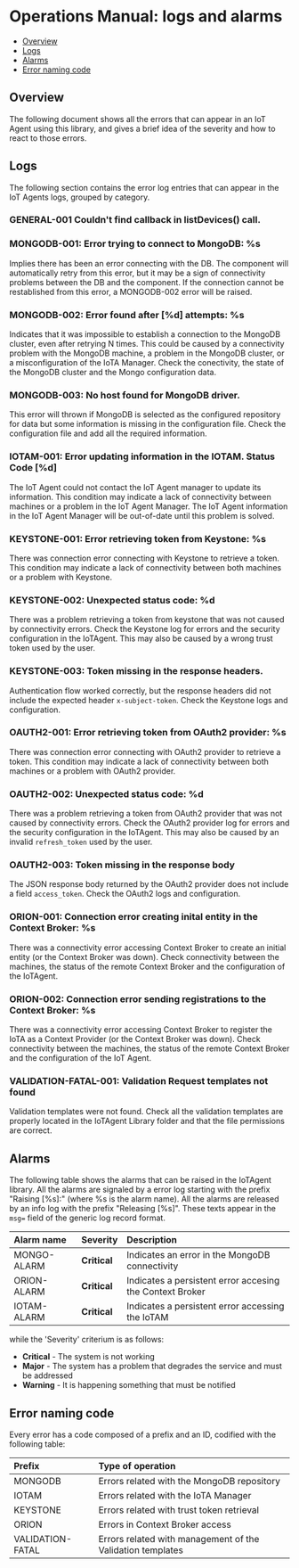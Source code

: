 # Operations Manual: logs and alarms

* [Overview](#overview)
* [Logs](#logs)
* [Alarms](#alarms)
* [Error naming code](#error-naming-code)

## Overview
The following document shows all the errors that can appear in an IoT Agent using this library, and gives a brief
idea of the severity and how to react to those errors.

## Logs
The following section contains the error log entries that can appear in the IoT Agents logs, grouped by category.

### GENERAL-001 Couldn\'t find callback in listDevices() call.

### MONGODB-001: Error trying to connect to MongoDB: %s

Implies there has been an error connecting with the DB. The component will automatically retry from this error, but it
may be a sign of connectivity problems between the DB and the component. If the connection cannot be restablished from
this error, a MONGODB-002 error will be raised.

### MONGODB-002: Error found after [%d] attempts: %s

Indicates that it was impossible to establish a connection to the MongoDB cluster, even after retrying N times. This
could be caused by a connectivity problem with the MongoDB machine, a problem in the MongoDB cluster, or a misconfiguration
of the IoTA Manager. Check the conectivity, the state of the MongoDB cluster and the Mongo configuration data.

### MONGODB-003: No host found for MongoDB driver.

This error will thrown if MongoDB is selected as the configured repository for data but some information is missing
in the configuration file. Check the configuration file and add all the required information.

### IOTAM-001: Error updating information in the IOTAM. Status Code [%d]

The IoT Agent could not contact the IoT Agent manager to update its information. This condition may indicate a lack of
connectivity between machines or a problem in the IoT Agent Manager. The IoT Agent information in the IoT Agent Manager
will be out-of-date until this problem is solved.

### KEYSTONE-001: Error retrieving token from Keystone: %s

There was connection error connecting with Keystone to retrieve a token. This condition may indicate a lack of connectivity
between both machines or a problem with Keystone.

### KEYSTONE-002: Unexpected status code: %d

There was a problem retrieving a token from keystone that was not caused by connectivity errors. Check the Keystone
log for errors and the security configuration in the IoTAgent. This may also be caused by a wrong trust token used
by the user.

### KEYSTONE-003: Token missing in the response headers.

Authentication flow worked correctly, but the response headers did not include the expected header `x-subject-token`.
Check the Keystone logs and configuration.

### OAUTH2-001: Error retrieving token from OAuth2 provider: %s

There was connection error connecting with OAuth2 provider to retrieve a token. This condition may indicate a lack of connectivity
between both machines or a problem with OAuth2 provider.

### OAUTH2-002: Unexpected status code: %d

There was a problem retrieving a token from OAuth2 provider that was not caused by connectivity errors.
Check the OAuth2 provider log for errors and the security configuration in the IoTAgent.
This may also be caused by an invalid `refresh_token` used by the user.

### OAUTH2-003: Token missing in the response body

The JSON response body returned by the OAuth2 provider does not include a field `access_token`.
Check the OAuth2 logs and configuration.

### ORION-001: Connection error creating inital entity in the Context Broker: %s

There was a connectivity error accessing Context Broker to create an initial entity (or the Context Broker was down).
Check connectivity between the machines, the status of the remote Context Broker and the configuration of the IoTAgent.

### ORION-002: Connection error sending registrations to the Context Broker: %s

There was a connectivity error accessing Context Broker to register the IoTA as a Context Provider (or the Context Broker was down).
Check connectivity between the machines, the status of the remote Context Broker and the configuration of the IoT Agent.

### VALIDATION-FATAL-001: Validation Request templates not found

Validation templates were not found. Check all the validation templates are properly located in the IoTAgent Library
folder and that the file permissions are correct.

## Alarms

The following table shows the alarms that can be raised in the IoTAgent library. All the alarms are signaled by a
error log starting with the prefix "Raising [%s]:" (where %s is the alarm name). All the alarms are released by an info
log with the prefix "Releasing [%s]". These texts appear in the `msg=` field of the generic log record format.

| Alarm name            | Severity     | Description            |
|:--------------------- |:-------------|:---------------------- |
| MONGO-ALARM           | **Critical** | Indicates an error in the MongoDB connectivity |
| ORION-ALARM           | **Critical** | Indicates a persistent error accesing the Context Broker |
| IOTAM-ALARM           | **Critical** | Indicates a persistent error accessing the IoTAM |

while the 'Severity' criterium is as follows:

* **Critical** - The system is not working
* **Major** - The system has a problem that degrades the service and must be addressed
* **Warning** - It is happening something that must be notified


## Error naming code
Every error has a code composed of a prefix and an ID, codified with the following table:

| Prefix           | Type of operation      |
|:---------------- |:---------------------- |
| MONGODB          | Errors related with the MongoDB repository |
| IOTAM            | Errors related with the IoTA Manager |
| KEYSTONE         | Errors related with trust token retrieval |
| ORION            | Errors in Context Broker access |
| VALIDATION-FATAL | Errors related with management of the Validation templates |
